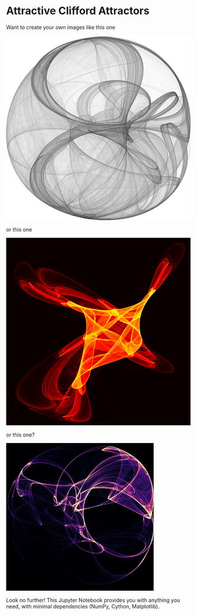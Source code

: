 # Attractive Clifford Attractors

Want to create your own images like this one

![](img/clifford.png)

or this one

![](img/clifford2.png)

or this one?

![](img/clifford3.png)


Look no further! This Jupyter Notebook provides you with anything you need, with minimal dependencies (NumPy, Cython, Matplotlib).
